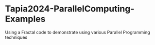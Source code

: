 # Tapia2024-ParallelComputing-Examples
Using a Fractal code to demonstrate using various Parallel Programming techniques
